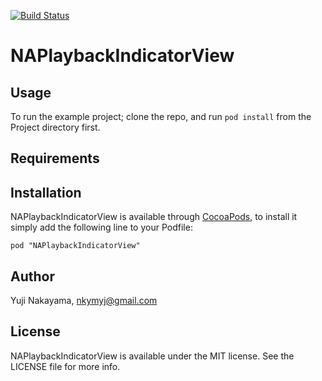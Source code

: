 [![Build Status](https://travis-ci.org/yujinakayama/NAPlaybackIndicatorView.png?branch=master)](https://travis-ci.org/yujinakayama/NAPlaybackIndicatorView)

# NAPlaybackIndicatorView

## Usage

To run the example project; clone the repo, and run `pod install` from the Project directory first.

## Requirements

## Installation

NAPlaybackIndicatorView is available through [CocoaPods](http://cocoapods.org), to install
it simply add the following line to your Podfile:

    pod "NAPlaybackIndicatorView"

## Author

Yuji Nakayama, nkymyj@gmail.com

## License

NAPlaybackIndicatorView is available under the MIT license. See the LICENSE file for more info.

